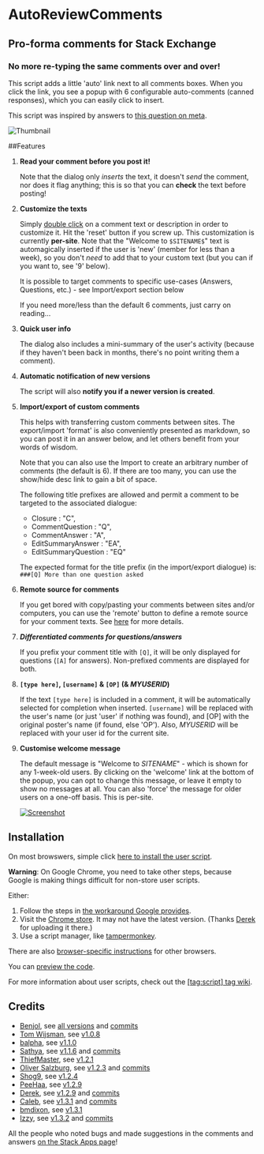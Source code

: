 # AutoReviewComments
## Pro-forma comments for Stack Exchange

### No more re-typing the same comments over and over!

This script adds a little 'auto' link next to all comments boxes. When you click the link, you see a popup with 6 configurable auto-comments (canned responses), which you can easily click to insert.

This script was inspired by answers to [this question on meta][1].

![Thumbnail][2]

##Features

1. **Read your comment before you post it!**

    Note that the dialog only *inserts* the text, it doesn't *send* the comment, nor does it flag anything; this is so that you can **check** the text before posting!

1. **Customize the texts**

    Simply [double click][3] on a comment text or description in order to customize it. Hit the 'reset' button if you screw up. This customization is currently **per-site**. Note that the "Welcome to `$SITENAME$`" text is automagically inserted if the user is 'new' (member for less than a week), so you don't *need* to add that to your custom text (but you can if you want to, see '9' below). 
    
    It is possible to target comments to specific use-cases (Answers, Questions, etc.) - see Import/export section below

    If you need more/less than the default 6 comments, just carry on reading...

1. **Quick user info**

    The dialog also includes a mini-summary of the user's activity (because if they haven't been back in months, there's no point writing them a comment).

1. **Automatic notification of new versions**

    The script will also **notify you if a newer version is created**.

1. **Import/export of custom comments**

    This helps with transferring custom comments between sites. The export/import 'format' is also conveniently presented as markdown, so you can post it in an answer below, and let others benefit from your words of wisdom.

    Note that you can also use the Import to create an arbitrary number of comments (the default is 6). If there are too many, you can use the show/hide desc link to gain a bit of space.
    
    The following title prefixes are allowed and permit a comment to be targeted to the associated dialogue:
     
    - Closure : "C",
    - CommentQuestion : "Q",
    - CommentAnswer : "A",
    - EditSummaryAnswer : "EA",
    - EditSummaryQuestion : "EQ"
      
    The expected format for the title prefix (in the import/export dialogue) is: `###[Q] More than one question asked`

1. **Remote source for comments**

    If you get bored with copy/pasting your comments between sites and/or computers, you can use the 'remote' button to define a remote source for your comment texts. See [here][4] for more details.

1. ***Differentiated comments for questions/answers***

    If you prefix your comment title with `[Q]`, it will be only displayed for questions (`[A]` for answers). Non-prefixed comments are displayed for both.

1. **`[type here]`, `[username]` & `[OP]` (& $MYUSERID$)**

    If the text `[type here]` is included in a comment, it will be automatically selected for completion when inserted. `[username]` will be replaced with the user's name (or just 'user' if nothing was found), and [OP] with the original poster's name (if found, else 'OP'). Also, $MYUSERID$ will be replaced with your user id for the current site.

1. **Customise welcome message**

    The default message is "Welcome to $SITENAME$" - which is shown for any 1-week-old users. By clicking on the 'welcome' link at the bottom of the popup, you can opt to change this message, or leave it empty to show no messages at all. You can also 'force' the message for older users on a one-off basis. This is per-site.

    [![Screenshot][5]][6]

## Installation

On most browswers, simple click [here to install the user script][7]. 

**Warning**: On Google Chrome, you need to take other steps, because Google is making things difficult for non-store user scripts. 

Either:

  1. Follow the steps in [the workaround Google provides][8].
  2. Visit the [Chrome store][10]. It may not have the latest version. (Thanks [Derek][9] for uploading it there.)
  3. Use a script manager, like [tampermonkey](https://chrome.google.com/webstore/detail/tampermonkey/dhdgffkkebhmkfjojejmpbldmpobfkfo?hl=en).
  
There are also [browser-specific instructions][11] for other browsers.

You can [preview the code][12].

For more information about user scripts, check out the [[tag:script] tag wiki][13].


## Credits

* [Benjol][14], see [all versions][15] and [commits][16]
* [Tom Wijsman][17], see [v1.0.8][18]
* [balpha][19], see [v1.1.0][20]
* [Sathya][21], see [v1.1.6][22] and [commits][23]
* [ThiefMaster][24], see [v1.2.1][25]
* [Oliver Salzburg][26], see [v1.2.3][27] and [commits][28]
* [Shog9][29], see [v1.2.4][30]
* [PeeHaa][31], see [v1.2.9][32]
* [Derek][33], see [v1.2.9][34] and [commits][35]
* [Caleb][36], see [v1.3.1][37] and [commits][38]
* [bmdixon][39], see [v1.3.1][40]
* [Izzy][41], see [v1.3.2][42] and [commits][43]

All the people who noted bugs and made suggestions in the comments and answers [on the Stack Apps page][44]!

  [1]: http://meta.stackoverflow.com/questions/74194/how-to-review-can-we-agree-on-a-review-policy
  [2]: http://i.stack.imgur.com/L3Cqp.png
  [3]: http://stackapps.com/questions/2116/pro-forma-comments-for-review-educating-users-before-flagging/2134#2134
  [4]: http://stackapps.com/a/3281/876
  [5]: http://i.stack.imgur.com/GjOkQm.png
  [6]: http://i.stack.imgur.com/GjOkQ.png
  [7]: https://github.com/Benjol/SE-AutoReviewComments/raw/master/dist/autoreviewcomments.user.js
  [8]: https://support.google.com/chrome_webstore/answer/2664769?p=crx_warning&rd=1
  [9]: http://stackapps.com/users/24114/derek
  [10]: https://chrome.google.com/webstore/detail/denkbaalahjlbbfnifkacdigaofcnogg
  [11]: http://stackapps.com/tags/script/info
  [12]: https://github.com/Benjol/SE-AutoReviewComments/blob/master/dist/autoreviewcomments.user.js
  [13]: http://stackapps.com/tags/script/info
  [14]: http://stackexchange.com/users/6711/benjol
  [15]: https://github.com/Benjol/SE-AutoReviewComments/releases
  [16]: https://github.com/Benjol/SE-AutoReviewComments/commits?author=Benjol
  [17]: http://stackexchange.com/users/19908/tom-wijsman
  [18]: https://github.com/Benjol/SE-AutoReviewComments/releases/tag/v1.0.8
  [19]: http://stackexchange.com/users/40051/balpha
  [20]: https://github.com/Benjol/SE-AutoReviewComments/releases/tag/v1.1.0
  [21]: http://stackexchange.com/users/33230/sathya
  [22]: https://github.com/Benjol/SE-AutoReviewComments/releases/tag/v1.0.6
  [23]: https://github.com/Benjol/SE-AutoReviewComments/commits?author=SathyaBhat
  [24]: http://stackexchange.com/users/113304/thiefmaster
  [25]: https://github.com/Benjol/SE-AutoReviewComments/releases/tag/v1.2.1
  [26]: http://stackexchange.com/users/95447/oliver-salzburg
  [27]: https://github.com/Benjol/SE-AutoReviewComments/releases/tag/v1.2.3
  [28]: https://github.com/Benjol/SE-AutoReviewComments/commits?author=oliversalzburg
  [29]: http://stackexchange.com/users/620/shog9
  [30]: https://github.com/Benjol/SE-AutoReviewComments/releases/tag/v1.2.4
  [31]: http://stackexchange.com/users/239224/peehaa
  [32]: https://github.com/Benjol/SE-AutoReviewComments/releases/tag/v1.2.9
  [33]: http://stackexchange.com/users/106573/derek
  [34]: https://github.com/Benjol/SE-AutoReviewComments/releases/tag/v1.3.1
  [35]: https://github.com/Benjol/SE-AutoReviewComments/commits?author=derek1906
  [36]: http://stackexchange.com/users/120635/caleb
  [37]: https://github.com/Benjol/SE-AutoReviewComments/releases/tag/v1.3.1
  [38]: https://github.com/Benjol/SE-AutoReviewComments/commits?author=alerque
  [39]: http://stackexchange.com/users/412603/bmdixon
  [40]: https://github.com/Benjol/SE-AutoReviewComments/releases/tag/v1.3.1
  [41]: http://stackexchange.com/users/1540386/izzy
  [42]: https://github.com/Benjol/SE-AutoReviewComments/releases/tag/v1.3.2
  [43]: https://github.com/Benjol/SE-AutoReviewComments/commits?author=IzzySoft
  [44]: http://stackapps.com/q/2116

